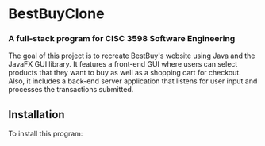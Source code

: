 # BestBuyClone

### A full-stack program for CISC 3598 Software Engineering

The goal of this project is to recreate BestBuy's website using Java and the JavaFX GUI library. It features a front-end GUI where users can select products that they want to buy as well as a shopping cart for checkout. Also, it includes a back-end server application that listens for user input and processes the transactions submitted.

## Installation

To install this program:
